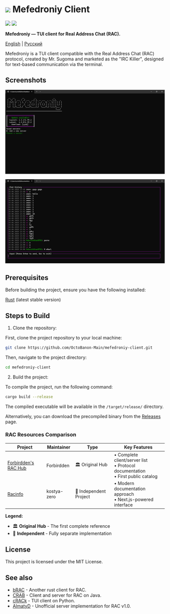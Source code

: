# [<img src="https://github.com/OctoBanon-Main/mefedroniy-client/blob/main/assets/logo.png?raw=true" height="30">]() Mefedroniy Client

[<img src="https://github.com/user-attachments/assets/f2be5caa-6246-4a6a-9bee-2b53086f9afb" height="30">]()
[<img src="https://github.com/user-attachments/assets/4d35191d-1dbc-4391-a761-6ae7f76ba7af" height="30">]()

**Mefedroniy — TUI client for Real Address Chat (RAC).**

[English](README.md) | [Русский](lang/README.ru.md)

Mefedroniy is a TUI client compatible with the Real Address Chat (RAC) protocol, created by Mr. Sugoma and marketed as the "IRC Killer", designed for text-based communication via the terminal.

## Screenshots

![Screenshot of server selection menu showing a list of saved servers, an option to add a new server, and a notification indicating that a software update is available.](https://github.com/OctoBanon-Main/mefedroniy-client/blob/main/misc/server_selector.png?raw=true)

![Screenshot of the Mefedroniy Client with visible chat messages](https://github.com/OctoBanon-Main/mefedroniy-client/blob/main/misc/chat.png?raw=true)

## Prerequisites

Before building the project, ensure you have the following installed:

[Rust](https://www.rust-lang.org/tools/install) (latest stable version)

## Steps to Build

1. Clone the repository:

First, clone the project repository to your local machine:

```bash
git clone https://github.com/OctoBanon-Main/mefedroniy-client.git
```

Then, navigate to the project directory:

```bash
cd mefedroniy-client
```

2. Build the project:

To compile the project, run the following command:

```bash
cargo build --release
```

The compiled executable will be available in the `/target/release/` directory.

Alternatively, you can download the precompiled binary from the [Releases](https://github.com/OctoBanon-Main/mefedroniy-client/releases) page.

### RAC Resources Comparison

| Project | Maintainer | Type | Key Features |
|---------|------------|------|-------------|
| [Forbirdden's RAC Hub](https://the-stratosphere-solutions.github.io/RAC-Hub/) | Forbirdden | 🏛️ Original Hub | • Complete client/server list<br>• Protocol documentation<br>• First public catalog |
| [Racinfo](https://racinfo.kostyazero.com/) | kostya-zero | 🚀 Independent Project | • Modern documentation approach<br>• Next.js-powered interface |

**Legend:**
- 🏛️ **Original Hub** - The first complete reference
- 🚀 **Independent** - Fully separate implementation

## License

This project is licensed under the MIT License.

## See also

- [bRAC](https://github.com/MeexReay/bRAC) - Another rust client for RAC.
- [CRAB](https://gitea.bedohswe.eu.org/pixtaded/crab) - Client and server for RAC on Java.
- [cRACk](https://github.com/pansangg/cRACk) - TUI client on Python.
- [AlmatyD](https://gitea.bedohswe.eu.org/bedohswe/almatyd) - Unofficial server implementation for RAC v1.0.
